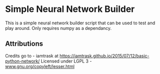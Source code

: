 Simple Neural Network Builder
========================
This is a simple neural network builder script that can be used to test and play around.
Only requires numpy as a dependancy.

## Attributions

Credits go to - iamtrask at https://iamtrask.github.io/2015/07/12/basic-python-network/
Licensed under LGPL 3 - www.gnu.org/copyleft/lesser.html
